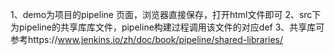 1、demo为项目的pipeline 页面，浏览器直接保存，打开html文件即可 
2、src下为pipeline的共享库库文件，pipeline构建过程调用该文件的对应def
3、共享库可参考https://www.jenkins.io/zh/doc/book/pipeline/shared-libraries/
